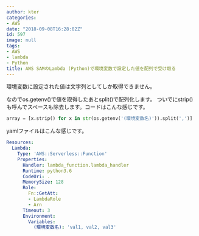 ```yaml
---
author: kter
categories:
- AWS
date: "2018-09-08T16:28:02Z"
id: 597
image: null
tags:
- AWS
- lambda
- Python
title: AWS SAMのLambda (Python)で環境変数で設定した値を配列で受け取る
---
```

環境変数に設定された値は文字列としてしか取得できません。

なのでos.getenv()で値を取得したあとsplit()で配列化します。
ついでにstrip()も呼んでスペースも除去します。コードはこんな感じです。

```py
array = [x.strip() for x in str(os.getenv('(環境変数名)')).split(',')]
```

yamlファイルはこんな感じです。

```yaml
Resources:
  Lambda:
    Type: 'AWS::Serverless::Function'
    Properties:
      Handler: lambda_function.lambda_handler
      Runtime: python3.6
      CodeUri: .
      MemorySize: 128
      Role:
        Fn::GetAtt:
        - LambdaRole
        - Arn
      Timeout: 3
      Environment:
        Variables:
          (環境変数名): 'val1, val2, val3'
```


